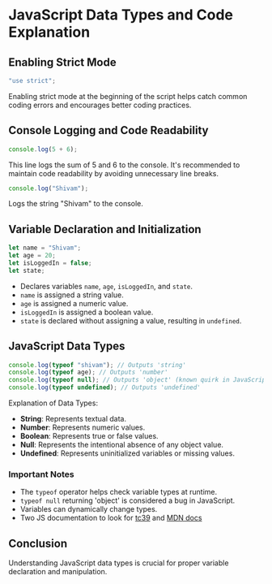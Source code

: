 # JavaScript Data Types and Code Explanation

## Enabling Strict Mode

```javascript
"use strict";
```

Enabling strict mode at the beginning of the script helps catch common coding errors and encourages better coding practices.

## Console Logging and Code Readability

```javascript
console.log(5 + 6);
```

This line logs the sum of 5 and 6 to the console. It's recommended to maintain code readability by avoiding unnecessary line breaks.

```javascript
console.log("Shivam");
```

Logs the string "Shivam" to the console.

## Variable Declaration and Initialization

```javascript
let name = "Shivam";
let age = 20;
let isLoggedIn = false;
let state;
```

- Declares variables `name`, `age`, `isLoggedIn`, and `state`.
- `name` is assigned a string value.
- `age` is assigned a numeric value.
- `isLoggedIn` is assigned a boolean value.
- `state` is declared without assigning a value, resulting in `undefined`.

## JavaScript Data Types

```javascript
console.log(typeof "shivam"); // Outputs 'string'
console.log(typeof age); // Outputs 'number'
console.log(typeof null); // Outputs 'object' (known quirk in JavaScript)
console.log(typeof undefined); // Outputs 'undefined'
```

Explanation of Data Types:

- **String**: Represents textual data.
- **Number**: Represents numeric values.
- **Boolean**: Represents true or false values.
- **Null**: Represents the intentional absence of any object value.
- **Undefined**: Represents uninitialized variables or missing values.

### Important Notes

- The `typeof` operator helps check variable types at runtime.
- `typeof null` returning 'object' is considered a bug in JavaScript.
- Variables can dynamically change types.
- Two JS documentation to look for [tc39](https://tc39.es/ecma262/) and [MDN docs](https://developer.mozilla.org/en-US/docs/Web/JavaScript)

## Conclusion

Understanding JavaScript data types is crucial for proper variable declaration and manipulation.
